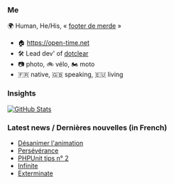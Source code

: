 ### Me

🌍 Human, He/His, « [footer de merde](https://open-time.net/post/2013/07/17/La-veritable-histoire-du-Footer-de-merde-) » 
* 🏠 https://open-time.net 
* 🛠️ Lead dev' of [dotclear](https://git.dotclear.org/dev/dotclear)
* 📷 photo, 🚲 vélo, 🏍️ moto 
* 🇫🇷 native, 🇬🇧 speaking, 🇪🇺 living

### Insights

[![GitHub Stats](https://github-readme-stats-sigma-five.vercel.app/api?username=franck-paul)](https://github.com/franck-paul)

### Latest news / Dernières nouvelles (in French)

<!-- BLOG-POST-LIST:START -->
- [Désanimer l&#39;animation](https://open-time.net/post/2025/08/26/Desanimer-l-animation)
- [Persévérance](https://open-time.net/post/2025/08/25/Perseverance)
- [PHPUnit tips n° 2](https://open-time.net/post/2025/08/22/PHPUnit-tips-n-2)
- [Infinite](https://open-time.net/post/2025/08/23/Infinite)
- [Exterminate](https://open-time.net/post/2025/08/22/Exterminate)
<!-- BLOG-POST-LIST:END -->

